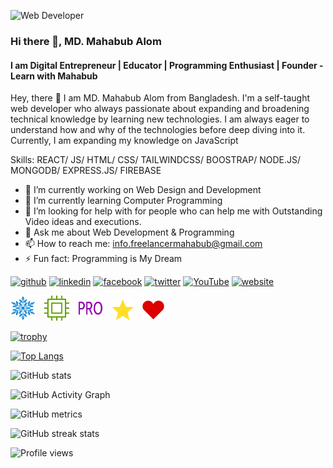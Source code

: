 ![Web Developer](https://scontent.fdac110-1.fna.fbcdn.net/v/t39.30808-6/329020063_1424660051692837_5588969094651784044_n.png?_nc_cat=111&cb=99be929b-3346023f&ccb=1-7&_nc_sid=e3f864&_nc_eui2=AeHw0dOHLG-vDTfV-Uo0YBxt-7Rxc6WEoVj7tHFzpYShWDNrsmmWGhV9P3BdCXGnsN6O-mSui6fhtlJNRXt7wJni&_nc_ohc=2oFtMy-va2oAX-TtwpY&_nc_ht=scontent.fdac110-1.fna&oh=00_AfA4fR_ZpA0ed3Akz1NdEUv6NweNwLSyyn7afREMd6OI7Q&oe=64745D17)
### Hi there 👋, MD. Mahabub Alom
#### I am Digital Entrepreneur | Educator | Programming Enthusiast | Founder - Learn with Mahabub

Hey, there 👋 I am MD. Mahabub Alom from Bangladesh. I'm a self-taught web developer who always passionate about expanding and broadening technical knowledge by learning new technologies. I am always eager to understand how and why of the technologies before deep diving into it. Currently, I am expanding my knowledge on JavaScript

Skills: REACT/ JS/ HTML/ CSS/ TAILWINDCSS/ BOOSTRAP/ NODE.JS/ MONGODB/ EXPRESS.JS/ FIREBASE

- 🔭 I’m currently working on Web Design and Development  
- 🌱 I’m currently learning Computer Programming  
- 🤔 I’m looking for help with for people who can help me with Outstanding Video ideas and executions.  
- 💬 Ask me about Web Development & Programming 
- 📫 How to reach me: info.freelancermahabub@gmail.com
- ⚡ Fun fact: Programming is My Dream 


[<img src='https://cdn.jsdelivr.net/npm/simple-icons@3.0.1/icons/github.svg' alt='github' height='40'>](https://github.com/https://github.com/freelancermahabubs)  [<img src='https://cdn.jsdelivr.net/npm/simple-icons@3.0.1/icons/linkedin.svg' alt='linkedin' height='40'>](https://www.linkedin.com/in/https://www.linkedin.com/in/freelancermahabubs/?originalSubdomain=bd/)  [<img src='https://cdn.jsdelivr.net/npm/simple-icons@3.0.1/icons/facebook.svg' alt='facebook' height='40'>](https://www.facebook.com/https://www.facebook.com/freelancermahabubs)  [<img src='https://cdn.jsdelivr.net/npm/simple-icons@3.0.1/icons/twitter.svg' alt='twitter' height='40'>](https://twitter.com/https://twitter.com/mahabubfans)  [<img src='https://cdn.jsdelivr.net/npm/simple-icons@3.0.1/icons/youtube.svg' alt='YouTube' height='40'>](https://www.youtube.com/channel/https://www.youtube.com/@FreelancerMahabub/videos)  [<img src='https://cdn.jsdelivr.net/npm/simple-icons@3.0.1/icons/icloud.svg' alt='website' height='40'>](https://delightful-cranachan-e429b7.netlify.app/#)  

<a href='https://archiveprogram.github.com/'><img src='https://raw.githubusercontent.com/acervenky/animated-github-badges/master/assets/acbadge.gif' width='40' height='40'></a> <a href='https://docs.github.com/en/developers'><img src='https://raw.githubusercontent.com/acervenky/animated-github-badges/master/assets/devbadge.gif' width='40' height='40'></a> <a href='https://github.com/pricing'><img src='https://raw.githubusercontent.com/acervenky/animated-github-badges/master/assets/pro.gif' width='40' height='40'></a> <a href='https://stars.github.com/'><img src='https://raw.githubusercontent.com/acervenky/animated-github-badges/master/assets/starbadge.gif' width='35' height='35'></a> <a href='https://docs.github.com/en/github/supporting-the-open-source-community-with-github-sponsors'><img src='https://raw.githubusercontent.com/acervenky/animated-github-badges/master/assets/sponsorbadge.gif' width='35' height='35'></a> 

[![trophy](https://github-profile-trophy.vercel.app/?username=https://github.com/freelancermahabubs)](https://github.com/ryo-ma/github-profile-trophy)

[![Top Langs](https://github-readme-stats.vercel.app/api/top-langs/?username=https://github.com/freelancermahabubs)](https://github.com/anuraghazra/github-readme-stats)

![GitHub stats](https://github-readme-stats.vercel.app/api?username=https://github.com/freelancermahabubs&show_icons=true)  

![GitHub Activity Graph](https://activity-graph.herokuapp.com/graph?username=https://github.com/freelancermahabubs)  

![GitHub metrics](https://metrics.lecoq.io/https://github.com/freelancermahabubs)  

![GitHub streak stats](https://streak-stats.demolab.com/?user=https://github.com/freelancermahabubs)  

![Profile views](https://gpvc.arturio.dev/https://github.com/freelancermahabubs)  



